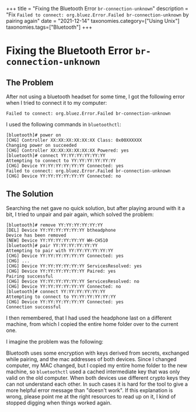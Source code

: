 +++
title = "Fixing the Bluetooth Error `br-connection-unknown`"
description = "Fix `Failed to connect: org.bluez.Error.Failed br-connection-unknown` by pairing again"
date  = "2021-12-14"
taxonomies.category=["Using Unix"]
taxonomies.tags=["Bluetooth"]
+++

# Fixing the Bluetooth Error `br-connection-unknown`

## The Problem

After not using a bluetooth headset for some time, I got the following error
when I tried to connect it to my computer:

```
Failed to connect: org.bluez.Error.Failed br-connection-unknown
```

I used the following commands in `bluetoothctl`:

```
[bluetooth]# power on
[CHG] Controller XX:XX:XX:XX:XX:XX Class: 0x00XXXXXX
Changing power on succeeded
[CHG] Controller XX:XX:XX:XX:XX:XX Powered: yes
[bluetooth]# connect YY:YY:YY:YY:YY:YY
Attempting to connect to YY:YY:YY:YY:YY:YY
[CHG] Device YY:YY:YY:YY:YY:YY Connected: yes
Failed to connect: org.bluez.Error.Failed br-connection-unknown
[CHG] Device YY:YY:YY:YY:YY:YY Connected: no
```

## The Solution

Searching the net gave no quick solution,
but after playing around with it a bit,
I tried to unpair and pair again,
which solved the problem:

``` hl_lines=1 5 14
[bluetooth]# remove YY:YY:YY:YY:YY:YY
[DEL] Device YY:YY:YY:YY:YY:YY btheadphone
Device has been removed
[NEW] Device YY:YY:YY:YY:YY:YY WH-CH510
[bluetooth]# pair YY:YY:YY:YY:YY:YY
Attempting to pair with YY:YY:YY:YY:YY:YY
[CHG] Device YY:YY:YY:YY:YY:YY Connected: yes
[CHG] ...
[CHG] Device YY:YY:YY:YY:YY:YY ServicesResolved: yes
[CHG] Device YY:YY:YY:YY:YY:YY Paired: yes
Pairing successful
[CHG] Device YY:YY:YY:YY:YY:YY ServicesResolved: no
[CHG] Device YY:YY:YY:YY:YY:YY Connected: no
[bluetooth]# connect YY:YY:YY:YY:YY:YY
Attempting to connect to YY:YY:YY:YY:YY:YY
[CHG] Device YY:YY:YY:YY:YY:YY Connected: yes
Connection successful
```

I then remembered, that I had used the headphone last on a different machine,
from which I copied the entire home folder over to the current one.

I imagine the problem was the following:

Bluetooth uses some encryption with keys derived from secrets,
exchanged while pairing, and the mac addresses of both devices.
Since I changed computer, my MAC changed,
but I copied my entire home folder to the new machine,
so `bluetoothctl` used a cached intermediate key that was only valid on the old computer.
When both devices use different crypto keys they can not understand each other.
In such cases it is hard for the tool to give a more helpful error message than "doesn't work".
If this explanation is wrong, please point me at the right resources to read up on it,
I kind of stopped digging when things worked again.
